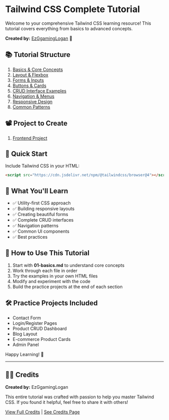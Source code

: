 # Tailwind CSS Complete Tutorial

Welcome to your comprehensive Tailwind CSS learning resource! This tutorial covers everything from basics to advanced concepts.

**Created by:** [EzGgamingLogan](CREDITS.md) 🎨

## 📚 Tutorial Structure

1. [Basics & Core Concepts](01-basics.md)
2. [Layout & Flexbox](02-layouts.md)
3. [Forms & Inputs](03-forms.md)
4. [Buttons & Cards](04-components.md)
5. [CRUD Interface Examples](05-crud-examples.md)
6. [Navigation & Menus](06-navigation.md)
7. [Responsive Design](07-responsive.md)
8. [Common Patterns](08-patterns.md)

## 📽️ Project to Create
1. [Frontend Project](01-practice-projects.md)

## 🚀 Quick Start

Include Tailwind CSS in your HTML:

```html
<script src="https://cdn.jsdelivr.net/npm/@tailwindcss/browser@4"></script>
```

## 🎯 What You'll Learn

- ✅ Utility-first CSS approach
- ✅ Building responsive layouts
- ✅ Creating beautiful forms
- ✅ Complete CRUD interfaces
- ✅ Navigation patterns
- ✅ Common UI components
- ✅ Best practices

## 📖 How to Use This Tutorial

1. Start with **01-basics.md** to understand core concepts
2. Work through each file in order
3. Try the examples in your own HTML files
4. Modify and experiment with the code
5. Build the practice projects at the end of each section

## 🛠️ Practice Projects Included

- Contact Form
- Login/Register Pages
- Product CRUD Dashboard
- Blog Layout
- E-commerce Product Cards
- Admin Panel

Happy Learning! 🎉

---

## 👨‍💻 Credits

**Created by:** EzGgamingLogan

This entire tutorial was crafted with passion to help you master Tailwind CSS. If you found it helpful, feel free to share it with others!

[View Full Credits](CREDITS.md) | [See Credits Page](credits.html)

